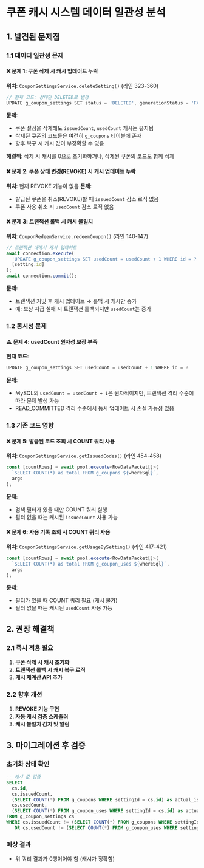 # 쿠폰 캐시 시스템 데이터 일관성 분석

## 1. 발견된 문제점

### 1.1 데이터 일관성 문제

#### ❌ 문제 1: 쿠폰 삭제 시 캐시 업데이트 누락
**위치**: `CouponSettingsService.deleteSetting()` (라인 323-360)
```typescript
// 현재 코드: 상태만 DELETED로 변경
UPDATE g_coupon_settings SET status = 'DELETED', generationStatus = 'FAILED' WHERE id = ?
```
**문제**: 
- 쿠폰 설정을 삭제해도 `issuedCount`, `usedCount` 캐시는 유지됨
- 삭제된 쿠폰의 코드들은 여전히 `g_coupons` 테이블에 존재
- 향후 복구 시 캐시 값이 부정확할 수 있음

**해결책**: 삭제 시 캐시를 0으로 초기화하거나, 삭제된 쿠폰의 코드도 함께 삭제

#### ❌ 문제 2: 쿠폰 상태 변경(REVOKE) 시 캐시 업데이트 누락
**위치**: 현재 REVOKE 기능이 없음
**문제**: 
- 발급된 쿠폰을 취소(REVOKE)할 때 `issuedCount` 감소 로직 없음
- 쿠폰 사용 취소 시 `usedCount` 감소 로직 없음

#### ❌ 문제 3: 트랜잭션 롤백 시 캐시 불일치
**위치**: `CouponRedeemService.redeemCoupon()` (라인 140-147)
```typescript
// 트랜잭션 내에서 캐시 업데이트
await connection.execute(
  'UPDATE g_coupon_settings SET usedCount = usedCount + 1 WHERE id = ?',
  [setting.id]
);
await connection.commit();
```
**문제**: 
- 트랜잭션 커밋 후 캐시 업데이트 → 롤백 시 캐시만 증가
- 예: 보상 지급 실패 시 트랜잭션 롤백되지만 `usedCount`는 증가

### 1.2 동시성 문제

#### ⚠️ 문제 4: usedCount 원자성 보장 부족
**현재 코드**:
```typescript
UPDATE g_coupon_settings SET usedCount = usedCount + 1 WHERE id = ?
```
**문제**: 
- MySQL의 `usedCount = usedCount + 1`은 원자적이지만, 트랜잭션 격리 수준에 따라 문제 발생 가능
- READ_COMMITTED 격리 수준에서 동시 업데이트 시 손실 가능성 있음

### 1.3 기존 코드 영향

#### ❌ 문제 5: 발급된 코드 조회 시 COUNT 쿼리 사용
**위치**: `CouponSettingsService.getIssuedCodes()` (라인 454-458)
```typescript
const [countRows] = await pool.execute<RowDataPacket[]>(
  `SELECT COUNT(*) as total FROM g_coupons ${whereSql}`,
  args
);
```
**문제**: 
- 검색 필터가 있을 때만 COUNT 쿼리 실행
- 필터 없을 때는 캐시된 `issuedCount` 사용 가능

#### ❌ 문제 6: 사용 기록 조회 시 COUNT 쿼리 사용
**위치**: `CouponSettingsService.getUsageBySetting()` (라인 417-421)
```typescript
const [countRows] = await pool.execute<RowDataPacket[]>(
  `SELECT COUNT(*) as total FROM g_coupon_uses ${whereSql}`,
  args
);
```
**문제**: 
- 필터가 있을 때 COUNT 쿼리 필요 (캐시 불가)
- 필터 없을 때는 캐시된 `usedCount` 사용 가능

## 2. 권장 해결책

### 2.1 즉시 적용 필요
1. **쿠폰 삭제 시 캐시 초기화**
2. **트랜잭션 롤백 시 캐시 복구 로직**
3. **캐시 재계산 API 추가**

### 2.2 향후 개선
1. **REVOKE 기능 구현**
2. **자동 캐시 검증 스케줄러**
3. **캐시 불일치 감지 및 알림**

## 3. 마이그레이션 후 검증

### 초기화 상태 확인
```sql
-- 캐시 값 검증
SELECT 
  cs.id,
  cs.issuedCount,
  (SELECT COUNT(*) FROM g_coupons WHERE settingId = cs.id) as actual_issued,
  cs.usedCount,
  (SELECT COUNT(*) FROM g_coupon_uses WHERE settingId = cs.id) as actual_used
FROM g_coupon_settings cs
WHERE cs.issuedCount != (SELECT COUNT(*) FROM g_coupons WHERE settingId = cs.id)
   OR cs.usedCount != (SELECT COUNT(*) FROM g_coupon_uses WHERE settingId = cs.id);
```

### 예상 결과
- 위 쿼리 결과가 0행이어야 함 (캐시가 정확함)

